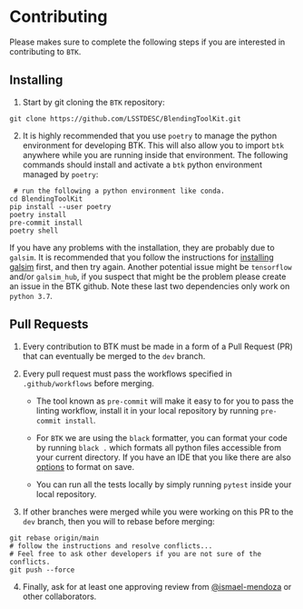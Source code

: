 # Contributing

Please makes sure to complete the following steps if you are interested in contributing to `BTK`.

## Installing

1. Start by git cloning the `BTK` repository:

```
git clone https://github.com/LSSTDESC/BlendingToolKit.git
```

2. It is highly recommended that you use `poetry` to manage the python environment for developing BTK. This will also allow you to import `btk` anywhere while you are running inside that environment. The following commands should install and activate a `btk` python environment managed by `poetry`:

```
 # run the following a python environment like conda.
cd BlendingToolKit
pip install --user poetry
poetry install
pre-commit install
poetry shell
```

If you have any problems with the installation, they are probably due to `galsim`. It is recommended that you follow the instructions for [installing galsim](https://galsim-developers.github.io/GalSim/_build/html/install.html) first, and then try again. Another potential issue might be `tensorflow` and/or `galsim_hub`, if you suspect that might be the problem please create an issue in the BTK github. Note these last two dependencies only work on `python 3.7`.
## Pull Requests

1. Every contribution to BTK must be made in a form of a Pull Request (PR) that can eventually be merged to the `dev` branch.

2. Every pull request must pass the workflows specified in `.github/workflows` before merging.

    - The tool known as `pre-commit` will make it easy to for you to pass the linting workflow, install it in your local repository by running `pre-commit install`.

    - For `BTK` we are using the `black` formatter, you can format your code by running `black .` which formats all python files accessible from your current directory. If you have an IDE that you like there are also [options](https://black.readthedocs.io/en/stable/editor_integration.html) to format on save.

    - You can run all the tests locally by simply running `pytest` inside your local repository.

3. If other branches were merged while you were working on this PR to the `dev` branch, then you will to rebase before merging:

```
git rebase origin/main
# follow the instructions and resolve conflicts...
# Feel free to ask other developers if you are not sure of the conflicts.
git push --force
```

4. Finally, ask for at least one approving review from [@ismael-mendoza](https://github.com/ismael-mendoza) or other collaborators.
